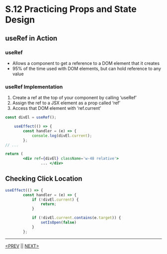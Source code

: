 # S.12 Practicing Props and State Design

## useRef in Action

### useRef

-   Allows a component to get a reference to a DOM element that it creates
-   95% of the time used with DOM elements, but can hold reference to any value

### useRef Implementation

1. Create a ref at the top of your component by calling ‘useRef’
2. Assign the ref to a JSX element as a prop called ‘ref’
3. Access that DOM element with ‘ref.current’

```jsx
const divEl = useRef();

    useEffect(() => {
        const handler = (e) => {
            console.log(divEl.current);
        };
// ...

return (
        <div ref={divEl} className='w-48 relative'>
				... </div>
```

## Checking Click Location

```jsx
useEffect(() => {
        const handler = (e) => {
            if (!divEl.current) {
                return;
            }

            if (!divEl.current.contains(e.target)) {
                setIsOpen(false)
            }
        };
```

---

[<PREV](./230215.md) || [NEXT>](./230216.md)
